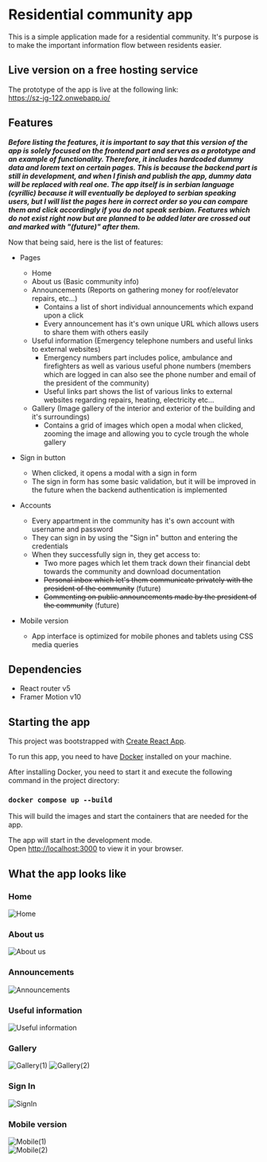 # Residential community app

This is a simple application made for a residential community. It's purpose is to make the important information flow between residents easier.

## Live version on a free hosting service

The prototype of the app is live at the following link:  
https://sz-jg-122.onwebapp.io/

## Features

**_Before listing the features, it is important to say that this version of the app is solely focused on the frontend part and serves as a prototype and an example of functionality. Therefore, it includes hardcoded dummy data and lorem text on certain pages. This is because the backend part is still in development, and when I finish and publish the app, dummy data will be replaced with real one. The app itself is in serbian language (cyrillic) because it will eventually be deployed to serbian speaking users, but I will list the pages here in correct order so you can compare them and click accordingly if you do not speak serbian. Features which do not exist right now but are planned to be added later are crossed out and marked with "(future)" after them._**

Now that being said, here is the list of features:

- Pages

  - Home
  - About us (Basic community info)
  - Announcements (Reports on gathering money for roof/elevator repairs, etc...)
    - Contains a list of short individual announcements which expand upon a click
    - Every announcement has it's own unique URL which allows users to share them with others easily
  - Useful information (Emergency telephone numbers and useful links to external websites)
    - Emergency numbers part includes police, ambulance and firefighters as well as various useful phone numbers (members which are logged in can also see the phone number and email of the president of the community)
    - Useful links part shows the list of various links to external websites regarding repairs, heating, electricity etc...
  - Gallery (Image gallery of the interior and exterior of the building and it's surroundings)
    - Contains a grid of images which open a modal when clicked, zooming the image and allowing you to cycle trough the whole gallery

- Sign in button

  - When clicked, it opens a modal with a sign in form
  - The sign in form has some basic validation, but it will be improved in the future when the backend authentication is implemented

- Accounts

  - Every appartment in the community has it's own account with username and password
  - They can sign in by using the "Sign in" button and entering the credentials
  - When they successfully sign in, they get access to:
    - Two more pages which let them track down their financial debt towards the community and download documentation
    - ~~Personal inbox which let's them communicate privately with the president of the community~~ (future)
    - ~~Commenting on public announcements made by the president of the community~~ (future)

- Mobile version
  - App interface is optimized for mobile phones and tablets using CSS media queries

## Dependencies

- React router v5
- Framer Motion v10

## Starting the app

This project was bootstrapped with [Create React App](https://github.com/facebook/create-react-app).

To run this app, you need to have [Docker](https://www.docker.com/) installed on your machine.

After installing Docker, you need to start it and execute the following command in the project directory:

### `docker compose up --build`

This will build the images and start the containers that are needed for the app.

The app will start in the development mode.\
Open [http://localhost:3000](http://localhost:3000) to view it in your browser.

## What the app looks like

### Home

![Home](https://github.com/PavlePetrovic62/residential-community-app/blob/master/Frontend/public/screenshots/Home.jpg)

### About us

![About us](https://github.com/PavlePetrovic62/residential-community-app/blob/master/Frontend/public/screenshots/AboutUs.jpg)

### Announcements

![Announcements](https://github.com/PavlePetrovic62/residential-community-app/blob/master/Frontend/public/screenshots/Announcements.jpg)

### Useful information

![Useful information](https://github.com/PavlePetrovic62/residential-community-app/blob/master/Frontend/public/screenshots/UsefulInfo.jpg)

### Gallery

![Gallery(1)](<https://github.com/PavlePetrovic62/residential-community-app/blob/master/Frontend/public/screenshots/Gallery(1).jpg>)
![Gallery(2)](<https://github.com/PavlePetrovic62/residential-community-app/blob/master/Frontend/public/screenshots/Gallery(2).jpg>)

### Sign In

![SignIn](https://github.com/PavlePetrovic62/residential-community-app/blob/master/Frontend/public/screenshots/SignIn.jpg)

### Mobile version

![Mobile(1)](<https://github.com/PavlePetrovic62/residential-community-app/blob/master/Frontend/public/screenshots/Mobile(1).jpg>)  
![Mobile(2)](<https://github.com/PavlePetrovic62/residential-community-app/blob/master/Frontend/public/screenshots/Mobile(2).jpg>)
